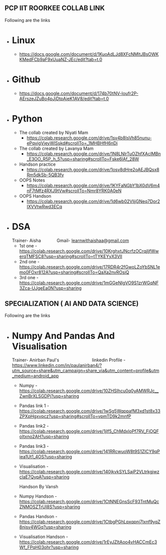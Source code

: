 ## PCP IIT ROORKEE COLLAB LINK
   Following are the links 
- # Linux 
   - https://docs.google.com/document/d/1KuoAdLJd8XFcNMltJBsOWKKMedFCb9aF9xUuaNZ-JEc/edit?tab=t.0
- # Github
   - https://docs.google.com/document/d/174b70tNV-loufr2P-AErszeJZuBo4pJjDtpAieK1AV8/edit?tab=t.0
- # Python
   - The collab created by Niyati Mam 
      - https://colab.research.google.com/drive/1sv4b8IsVh85nunu-ePqvigVjeyWlSskd#scrollTo=_1MHBHfH6nDi
   - The collab created by Lavanya Mam
      - https://colab.research.google.com/drive/1N8LNlrTuOZhfXAclMBn_E3OO_R5P_h_5?usp=sharing#scrollTo=Fske6lAf_28W
   - Handson practice
      - https://colab.research.google.com/drive/1osv8dHre2oAEJBQsx8Rm5dkSb-5QB3fy
   - OOPS Notes
      - https://colab.research.google.com/drive/1KYFaNGbY1bX0dV6m4nF7tMfz4RXJ9tVw#scrollTo=Nmr8YRK0A0eN
   - OOPS Handson 
      - https://colab.research.google.com/drive/1d6wb02VIijGNeq7Dor2IXVVtwRwd3ECq
- # DSA
  Trainer- Aisha&nbsp;&nbsp;&nbsp;&nbsp;&nbsp;&nbsp;&nbsp;&nbsp;&nbsp;&nbsp;&nbsp;&nbsp;&nbsp;Gmail- learnwithaishaa@gmail.com
   - 1st one - https://colab.research.google.com/drive/10KrghxtJNcrfzOCrqjljfWwerqTMFSC8?usp=sharing#scrollTo=tTYKEYyX3VIl
   - 2nd one - https://colab.research.google.com/drive/17RDR4r2fGwoLZoYbSNL1emo0FOxr812A?usp=sharing#scrollTo=QaXa2nvROsiQ
   - 3rd one - https://colab.research.google.com/drive/1mGGeNIgVO9S1zrWGqNF3Zca-UJgeEa0N?usp=sharing
## SPECIALIZATION ( AI AND DATA SCIENCE)
  Following are the  links
- # Numpy And Pandas And Visualisation 
   Trainer- Anirban Paul's&nbsp;&nbsp;&nbsp;&nbsp;&nbsp;&nbsp;&nbsp;&nbsp;&nbsp;&nbsp;&nbsp;&nbsp;&nbsp;&nbsp;&nbsp;&nbsp;&nbsp;&nbsp;&nbsp;&nbsp;&nbsp;&nbsp;&nbsp;&nbsp;&nbsp;&nbsp;
   linkedin Profile - https://www.linkedin.com/in/paulanirban4/?utm_source=share&utm_campaign=share_via&utm_content=profile&utm_medium=android_app
  - Numpy  - https://colab.research.google.com/drive/10ZHSIhcu0q0yAMWRJc__ZwnBrXLSGDPj?usp=sharing
  - Pandas link 1 -https://colab.research.google.com/drive/1wSg5WqppafM3xd1st8x33ZPXpHgxvpcz?usp=sharing#scrollTo=vpmTD9k2mnfP
  - Pandas link2 - https://colab.research.google.com/drive/1jIf5_ChMdxloPf7RV_FiOQFoItxno2AH?usp=sharing
  - Pandas link3 - https://colab.research.google.com/drive/141RRcwuoW8t9S1ZICY9qPiea1Ut1_4OS?usp=sharing
  - Visualisation - https://colab.research.google.com/drive/140jkvkSYLSajP2VLtrkgjwzclaE7QypA?usp=sharing

    Handson By Vansh
  - Numpy Handson - https://colab.research.google.com/drive/1CtNNEGnsScF93TntMuQcZNMOSZTrUI8S?usp=sharing
  - Pandas Handson - https://colab.research.google.com/drive/1CtbgPGhLpxqpnj7lxnf9yqZ8njsv4WGq?usp=sharing
  - Visualisation Handson - https://colab.research.google.com/drive/1rEyJZItAoo4vHACCmEc3Wf_FPqH03ohr?usp=sharing
